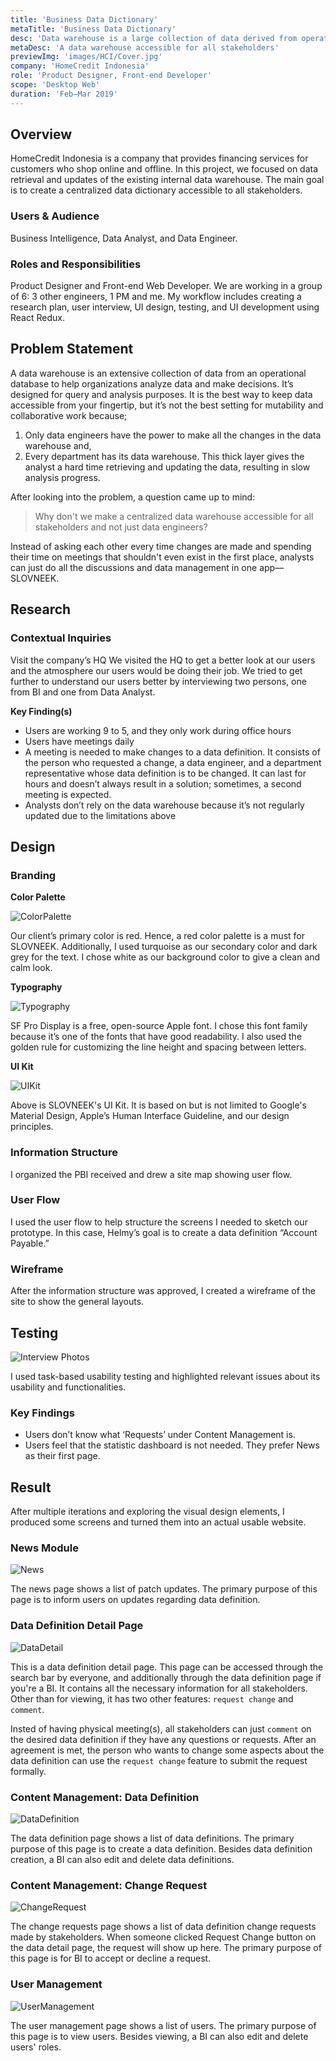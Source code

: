 ```yaml
---
title: 'Business Data Dictionary'
metaTitle: 'Business Data Dictionary'
desc: 'Data warehouse is a large collection of data derived from operational database managed by data engineers. It’s hard for data analyst to retrieve and update the data, hence resulting in slow analysis progress. From that problem, we decided to make a business data dictionary--data warehouse that is accessible for all stakeholders.'
metaDesc: 'A data warehouse accessible for all stakeholders'
previewImg: 'images/HCI/Cover.jpg'
company: 'HomeCredit Indonesia'
role: 'Product Designer, Front-end Developer'
scope: 'Desktop Web'
duration: 'Feb–Mar 2019'
---
```


## Overview
HomeCredit Indonesia is a company that provides financing services for customers who shop online and offline.
In this project, we focused on ​​data retrieval and updates of the existing internal data warehouse. The main goal is to create a centralized data dictionary accessible to all stakeholders.

### Users & Audience
Business Intelligence, Data Analyst, and Data Engineer.

### Roles and Responsibilities
Product Designer and Front-end Web Developer. We are working in a group of 6: 3 other engineers, 1 PM and me. My workflow includes creating a research plan, user interview, UI design, testing, and UI development using React Redux.

## Problem Statement
A data warehouse is an extensive collection of data from an operational database to help organizations analyze data and make decisions. It’s designed for query and analysis purposes. It is the best way to keep data accessible from your fingertip, but it’s not the best setting for mutability and collaborative work because; 
1. Only data engineers have the power to make all the changes in the data warehouse and,
2. Every department has its data warehouse. This thick layer gives the analyst a hard time retrieving and updating the data, resulting in slow analysis progress.

After looking into the problem, a question came up to mind:

>Why don't we make a centralized data warehouse accessible for all stakeholders and not just data engineers?

Instead of asking each other every time changes are made and spending their time on meetings that shouldn't even exist in the first place, analysts can just do all the discussions and data management in one app––SLOVNEEK.

## Research

### Contextual Inquiries 
Visit the company’s HQ
We visited the HQ to get a better look at our users and the atmosphere our users would be doing their job. We tried to get further to understand our users better by interviewing two persons, one from BI and one from Data Analyst.

**Key Finding(s)**

- Users are working 9 to 5, and they only work during office hours
- Users have meetings daily
- A meeting is needed to make changes to a data definition. It consists of the person who requested a change, a data engineer, and a department representative whose data definition is to be changed. It can last for hours and doesn’t always result in a solution; sometimes, a second meeting is expected.
- Analysts don’t rely on the data warehouse because it’s not regularly updated due to the limitations above

## Design

### Branding 

**Color Palette**

![ColorPalette](/images/HCI/ColorPalette.jpg "ColorPalette")

Our client’s primary color is red. Hence, a red color palette is a must for SLOVNEEK. Additionally, I used turquoise as our secondary color and dark grey for the text. I chose white as our background color to give a clean and calm look.

**Typography**

![Typography](/images/HCI/Typography.jpg "Typography")

SF Pro Display is a free, open-source Apple font. I chose this font family because it’s one of the fonts that have good readability. I also used the golden rule for customizing the line height and spacing between letters.

**UI Kit**

![UIKit](/images/HCI/UIKit.jpg "UIKit")

Above is SLOVNEEK's UI Kit. It is based on but is not limited to Google's Material Design, Apple’s Human Interface Guideline, and our design principles.

### Information Structure
I organized the PBI received and drew a site map showing user flow.

### User Flow
I used the user flow to help structure the screens I needed to sketch our
prototype. In this case, Helmy’s goal is to create a data definition “Account Payable.”

### Wireframe
After the information structure was approved, I created a wireframe of the site to
show the general layouts.

## Testing

![Interview Photos](/images/HCI/InterviewPhotos.jpg "Interview Photos")

I used task-based usability testing and highlighted relevant issues about its usability and functionalities.

### Key Findings
- Users don’t know what ‘Requests’ under Content Management is.
- Users feel that the statistic dashboard is not needed. They prefer News as their first page.

## Result
After multiple iterations and exploring the visual design elements, I produced some screens and turned them into an actual usable website.

### News Module

![News](/images/HCI/News.jpg "News")

The news page shows a list of patch updates. The primary purpose of this page is to inform users on updates regarding data definition.

### Data Definition Detail Page

![DataDetail](/images/HCI/DataDetail.jpg "DataDetail")

This is a data definition detail page. This page can be accessed through the search bar by everyone, and additionally through the data definition page if you're a BI. It contains all the necessary information for all stakeholders. Other than for viewing, it has two other features: `request change` and `comment`.

Insted of having physical meeting(s), all stakeholders can just `comment` on the desired data definition if they have any questions or requests. After an agreement is met, the person who wants to change some aspects about the data definition can use the `request change` feature to submit the request formally.

### Content Management: Data Definition

![DataDefinition](/images/HCI/DataDefinition.jpg "DataDefinition")

The data definition page shows a list of data definitions. The primary purpose of this page is to create a data definition. Besides data definition creation, a BI can also edit and delete data definitions.

### Content Management: Change Request

![ChangeRequest](/images/HCI/ChangeRequest.jpg "ChangeRequest")

The change requests page shows a list of data definition change requests made by stakeholders. When someone clicked Request Change button on the data detail page, the request will show up here. The primary purpose of this page is for BI to accept or decline a request.

### User Management

![UserManagement](/images/HCI/UserManagement.jpg "UserManagement")

The user management page shows a list of users. The primary purpose of this page is to view users. Besides viewing, a BI can also edit and delete users' roles.


